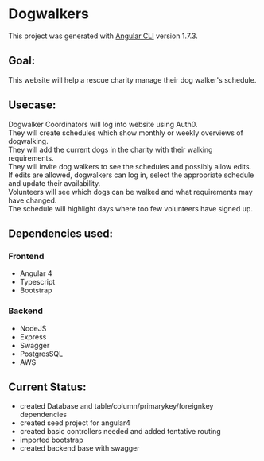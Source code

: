 # Dogwalkers

This project was generated with [Angular CLI](https://github.com/angular/angular-cli) version 1.7.3.

## Goal:
This website will help a rescue charity manage their dog walker's schedule. 

## Usecase: 
Dogwalker Coordinators will log into website using Auth0.  
They will create schedules which show monthly or weekly overviews of dogwalking.   
They will add the current dogs in the charity with their walking requirements.   
They will invite dog walkers to see the schedules and possibly allow edits.   
If edits are allowed, dogwalkers can log in, select the appropriate schedule and update their availability.   
Volunteers will see which dogs can be walked and what requirements may have changed.  
The schedule will highlight days where too few volunteers have signed up.  

## Dependencies used:
### Frontend
* Angular 4
* Typescript
* Bootstrap

### Backend
* NodeJS
* Express
* Swagger
* PostgresSQL
* AWS


## Current Status:
* created Database and table/column/primarykey/foreignkey dependencies
* created seed project for angular4
* created basic controllers needed and added tentative routing
* imported bootstrap
* created backend base with swagger
